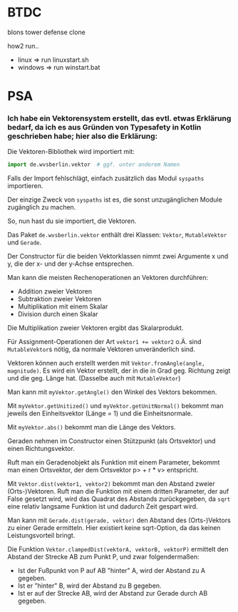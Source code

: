 # BTDC
blons tower defense clone

how2 run..
* linux => run linuxstart.sh
* windows => run winstart.bat

# PSA
### Ich habe ein Vektorensystem erstellt, das evtl. etwas Erklärung bedarf, da ich es aus Gründen von Typesafety in Kotlin geschrieben habe; hier also die Erklärung:

Die Vektoren-Bibliothek wird importiert mit:
```python
import de.wvsberlin.vektor  # ggf. unter anderem Namen
```
Falls der Import fehlschlägt, einfach zusätzlich das Modul `syspaths` importieren.

Der einzige Zweck von `syspaths` ist es, die sonst unzugänglichen Module zugänglich zu machen.

So, nun hast du sie importiert, die Vektoren.

Das Paket `de.wvsberlin.vektor` enthält drei Klassen: `Vektor`, `MutableVektor` und `Gerade`.

Der Constructor für die beiden Vektorklassen nimmt zwei Argumente x und y, die der x- und der y-Achse entsprechen.

Man kann die meisten Rechenoperationen an Vektoren durchführen:
* Addition zweier Vektoren
* Subtraktion zweier Vektoren
* Multiplikation mit einem Skalar
* Division durch einen Skalar

Die Multiplikation zweier Vektoren ergibt das Skalarprodukt.

Für Assignment-Operationen der Art `vektor1 += vektor2` o.Ä. sind `MutableVektor`s nötig,
da normale Vektoren unveränderlich sind.

Vektoren können auch erstellt werden mit `Vektor.fromAngle(angle, magnitude)`. Es wird ein Vektor erstellt, der
in die in Grad geg. Richtung zeigt und die geg. Länge hat. (Dasselbe auch mit `MutableVektor`)

Man kann mit `myVektor.getAngle()` den Winkel des Vektors bekommen.

Mit `myVektor.getUnitized()` und `myVektor.getUnitNormal()` bekommt man jeweils den Einheitsvektor (Länge = 1) und die
Einheitsnormale.

Mit `myVektor.abs()` bekommt man die Länge des Vektors.

Geraden nehmen im Constructor einen Stützpunkt (als Ortsvektor) und einen Richtungsvektor.

Ruft man ein Geradenobjekt als Funktion mit einem Parameter, bekommt man einen Ortsvektor, der dem Ortsvektor p> + r * v> entspricht.

Mit `Vektor.dist(vektor1, vektor2)` bekommt man den Abstand zweier (Orts-)Vektoren.
Ruft man die Funktion mit einem dritten Parameter, der auf False gesetzt wird, wird das Quadrat des Abstands zurückgegeben,
da `sqrt` eine relativ langsame Funktion ist und dadurch Zeit gespart wird.

Man kann mit `Gerade.dist(gerade, vektor)` den Abstand des (Orts-)Vektors zu einer Gerade ermitteln.
Hier existiert keine sqrt-Option, da das keinen Leistungsvorteil bringt.

Die Funktion `Vektor.clampedDist(vektorA, vektorB, vektorP)` ermittelt den Abstand der Strecke AB zum Punkt P, und zwar folgendermaßen:

* Ist der Fußpunkt von P auf AB "hinter" A, wird der Abstand zu A gegeben.
* Ist er "hinter" B, wird der Abstand zu B gegeben.
* Ist er auf der Strecke AB, wird der Abstand zur Gerade durch AB gegeben.
